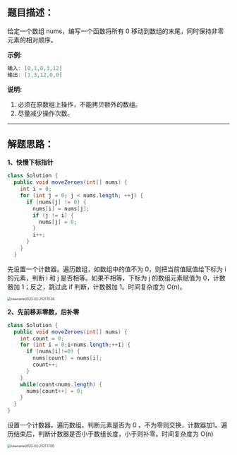 ## 题目描述：

给定一个数组 nums，编写一个函数将所有 0 移动到数组的末尾，同时保持非零元素的相对顺序。

**示例:**

```c
输入: [0,1,0,3,12]
输出: [1,3,12,0,0]
```


**说明:**

1. 必须在原数组上操作，不能拷贝额外的数组。
2. 尽量减少操作次数。

----

## 解题思路：

**1、快慢下标指针**

```java
class Solution {
  public void moveZeroes(int[] nums) {
    int i = 0;
    for (int j = 0; j < nums.length; ++j) {
      if (nums[j] != 0) {
        nums[i] = nums[j];
        if (j != i) {
          nums[j] = 0;
        }
        i++;
      }
    }
  }
```

先设置一个计数器。遍历数组，如数组中的值不为 0，则把当前值赋值给下标为 i 的元素，判断 i 和 j 是否相等。如果不相等，下标为 j 的数组元素赋值为 0，计数器加 1；反之，跳过此 if 判断，计数器加 1。时间复杂度为 O(n)。

<img src="https://tva1.sinaimg.cn/large/0082zybply1gc8yic70owj30qe02s0sv.jpg" alt="newname2020-02-2521.15.04" style="zoom:50%;" />

**2、先前移非零数，后补零**

```java
class Solution {
  public void moveZeroes(int[] nums) {
    int count = 0;
    for (int i = 0;i<nums.length;++i) {
      if (nums[i]!=0) {
        nums[count] = nums[i];
        count++;
      }
    }
    while(count<nums.length) {
      nums[count++] = 0;
    }
  }
}
```

设置一个计数器。遍历数组，判断元素是否为 0 ，不为零则交换，计数器加1。遍历结束后，判断计数器是否小于数组长度，小于则补零。时间复杂度为 O(n)

<img src="https://tva1.sinaimg.cn/large/0082zybply1gc8ykcds3wj30q8056jrt.jpg" alt="newname2020-02-2521.17.00" style="zoom:50%;" />